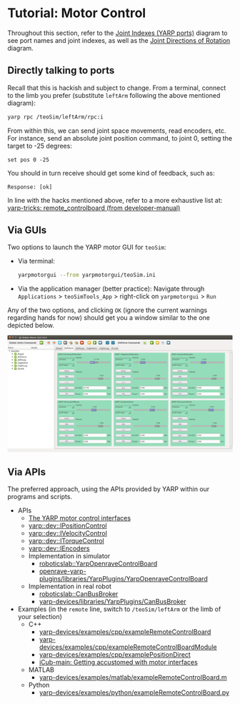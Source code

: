 # Tutorial: Motor Control

Throughout this section, refer to the [Joint Indexes (YARP ports)](../diagrams.md#joint-indexes)  diagram to see port names and joint indexes, as well as the [Joint Directions of Rotation](../diagrams.md#joint-directions-of-rotation) diagram.

## Directly talking to ports

Recall that this is hackish and subject to change. From a terminal, connect to the limb you prefer (substitute `leftArm` following the above mentioned diagram):

```bash
yarp rpc /teoSim/leftArm/rpc:i
```

From within this, we can send joint space movements, read encoders, etc. For instance, send an absolute joint position command, to joint 0, setting the target to -25 degrees:

```text
set pos 0 -25
```

You should in turn receive should get some kind of feedback, such as:

```text
Response: [ok]
```

In line with the hacks mentioned above, refer to a more exhaustive list at: [yarp-tricks: remote_controlboard (from developer-manual)](https://robots.uc3m.es/developer-manual/appendix/yarp-tricks.html#remotecontrolboard)

## Via GUIs

Two options to launch the YARP motor GUI for `teoSim`:

- Via terminal:
  ```bash
  yarpmotorgui --from yarpmotorgui/teoSim.ini
  ```

- Via the application manager (better practice): Navigate through `Applications` > `teoSimTools_App` > right-click on `yarpmotorgui` > `Run`

Any of the two options, and clicking `OK` (ignore the current warnings regarding hands for now) should get you a window similar to the one depicted below.

![yarpmotorgui](../fig/teo-yarpmotorgui.png)

## Via APIs

The preferred approach, using the APIs provided by YARP within our programs and scripts.

- APIs
  - [The YARP motor control interfaces](https://www.yarp.it/yarp_motor_control.html)
  - [yarp::dev::IPositionControl](https://www.yarp.it/classyarp_1_1dev_1_1IPositionControl.html)
  - [yarp::dev::IVelocityControl](https://www.yarp.it/classyarp_1_1dev_1_1IVelocityControl.html)
  - [yarp::dev::ITorqueControl](https://www.yarp.it/classyarp_1_1dev_1_1ITorqueControl.html)
  - [yarp::dev::IEncoders](https://www.yarp.it/classyarp_1_1dev_1_1IEncoders.html)
  - Implementation in simulator
    - [roboticslab::YarpOpenraveControlBoard](https://robots.uc3m.es/openrave-yarp-plugins/classroboticslab_1_1YarpOpenraveControlBoard.html)
    - [openrave-yarp-plugins/libraries/YarpPlugins/YarpOpenraveControlBoard](https://github.com/roboticslab-uc3m/openrave-yarp-plugins/tree/master/libraries/YarpPlugins/YarpOpenraveControlBoard)
  - Implementation in real robot
    - [roboticslab::CanBusBroker](https://robots.uc3m.es/yarp-devices/classroboticslab_1_1CanBusBroker.html)
    - [yarp-devices/libraries/YarpPlugins/CanBusBroker](https://github.com/roboticslab-uc3m/yarp-devices/tree/master/libraries/YarpPlugins/CanBusBroker)
- Examples (in the `remote` line, switch to `/teoSim/leftArm` or the limb of your selection)
  - C++
    - [yarp-devices/examples/cpp/exampleRemoteControlBoard](https://github.com/roboticslab-uc3m/yarp-devices/tree/master/examples/cpp/exampleRemoteControlBoard)
    - [yarp-devices/examples/cpp/exampleRemoteControlBoardModule](https://github.com/roboticslab-uc3m/yarp-devices/tree/master/examples/cpp/exampleRemoteControlBoardModule)
    - [yarp-devices/examples/cpp/examplePositionDirect](https://github.com/roboticslab-uc3m/yarp-devices/tree/master/examples/cpp/examplePositionDirect)
    - [iCub-main: Getting accustomed with motor interfaces](https://robotology.github.io/robotology-documentation/doc/html/icub_motor_control_tutorial.html)
  - MATLAB
    - [yarp-devices/examples/matlab/exampleRemoteControlBoard.m](https://github.com/roboticslab-uc3m/yarp-devices/blob/master/examples/matlab/exampleRemoteControlBoard.m)
  - Python
    - [yarp-devices/examples/python/exampleRemoteControlBoard.py](https://github.com/roboticslab-uc3m/yarp-devices/blob/master/examples/python/exampleRemoteControlBoard.py)
